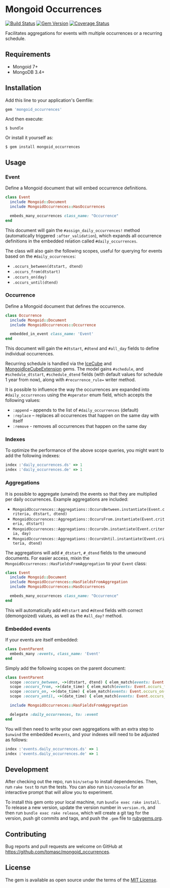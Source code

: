 # Mongoid Occurrences

[![Build Status](https://travis-ci.org/tomasc/mongoid_occurrences.svg)](https://travis-ci.org/tomasc/mongoid_occurrences) [![Gem Version](https://badge.fury.io/rb/mongoid_occurrences.svg)](http://badge.fury.io/rb/mongoid_occurrences) [![Coverage Status](https://img.shields.io/coveralls/tomasc/mongoid_occurrences.svg)](https://coveralls.io/r/tomasc/mongoid_occurrences)

Facilitates aggregations for events with multiple occurrences or a recurring schedule.

## Requirements

* Mongoid 7+
* MongoDB 3.4+

## Installation

Add this line to your application's Gemfile:

```ruby
gem 'mongoid_occurrences'
```

And then execute:

    $ bundle

Or install it yourself as:

    $ gem install mongoid_occurrences

## Usage

### Event

Define a Mongoid document that will embed occurrence definitions.

```ruby
class Event
  include Mongoid::Document
  include MongoidOccurrences::HasOccurrences

  embeds_many_occurrences class_name: "Occurrence"
end
```

This document will gain the `#assign_daily_occurrences!` method (automatically triggered `:after_validation`), which expands all occurrence definitions in the embedded relation called `#daily_occurrences`.

The class will also gain the following scopes, useful for querying for events based on the `#daily_occurrences`:

* `.occurs_between(dtstart, dtend)`
* `.occurs_from(dtstart)`
* `.occurs_on(day)`
* `.occurs_until(dtend)`

### Occurrence

Define a Mongoid document that defines the occurrence.

```ruby
class Occurrence
  include Mongoid::Document
  include MongoidOccurrences::Occurrence

  embedded_in_event class_name: 'Event'
end
```

This document will gain the `#dtstart`, `#dtend` and `#all_day` fields to define individual occurrences.

Recurring schedule is handled via the [IceCube](https://github.com/seejohnrun/ice_cube) and [MongoidIceCubeExtension](https://github.com/tomasc/mongoid_ice_cube_extension) gems. The model gains `#schedule`, and `#schedule_dtstart`, `#schedule_dtend` fields (with default values for schedule 1 year from now), along with `#recurrence_rule=` writer method.

It is possible to influence the way the occurrences are expanded into `#daily_occurrences` using the `#operator` enum field, which accepts the following values:

* `:append` – appends to the list of `#daily_occurrences` (default)
* `:replace` – replaces all occurrences that happen on the same day with itself
* `:remove` - removes all occurrences that happen on the same day

### Indexes

To optimize the performance of the above scope queries, you might want to add the following indexes:

```ruby
index :'daily_occurrences.ds' => 1
index :'daily_occurrences.de' => 1
```

### Aggregations

It is possible to aggregate (unwind) the events so that they are multiplied per daily occurrences. Example aggregations are included:

* `MongoidOccurrences::Aggregations::OccursBetween.instantiate(Event.criteria, dtstart, dtend)`
* `MongoidOccurrences::Aggregations::OccursFrom.instantiate(Event.criteria, dtstart)`
* `MongoidOccurrences::Aggregations::OccursOn.instantiate(Event.criteria, day)`
* `MongoidOccurrences::Aggregations::OccursUntil.instantiate(Event.criteria, dtend)`

The aggregations will add `#_dtstart`, `#_dtend` fields to the unwound documents. For easier access, mixin the `MongoidOccurrences::HasFieldsFromAggregation` to your `Event` class:

```ruby
class Event
  include Mongoid::Document
  include MongoidOccurrences::HasFieldsFromAggregation
  include MongoidOccurrences::HasOccurrences

  embeds_many_occurrences class_name: "Occurrence"
end
```

This will automatically add `#dtstart` and `#dtend` fields with correct (demongoized) values, as well as the `#all_day?` method.

### Embedded events

If your events are itself embedded:

```ruby
class EventParent
  embeds_many :events, class_name: 'Event'
end
```

Simply add the following scopes on the parent document:

```ruby
class EventParent
  scope :occurs_between, ->(dtstart, dtend) { elem_match(events: Event.occurs_between(dtstart, dtend).selector) }
  scope :occurs_from, ->(date_time) { elem_match(events: Event.occurs_from(date_time).selector) }
  scope :occurs_on, ->(date_time) { elem_match(events: Event.occurs_on(date_time).selector) }
  scope :occurs_until, ->(date_time) { elem_match(events: Event.occurs_until(date_time).selector) }

  include MongoidOccurrences::HasFieldsFromAggregation

  delegate :daily_occurrences, to: :event
end
```

You will then need to write your own aggregations with an extra step to `$unwind` the embedded `#events`, and your indexes will need to be adjusted as follows:

```ruby
index :'events.daily_occurrences.ds' => 1
index :'events.daily_occurrences.de' => 1
```

## Development

After checking out the repo, run `bin/setup` to install dependencies. Then, run `rake test` to run the tests. You can also run `bin/console` for an interactive prompt that will allow you to experiment.

To install this gem onto your local machine, run `bundle exec rake install`. To release a new version, update the version number in `version.rb`, and then run `bundle exec rake release`, which will create a git tag for the version, push git commits and tags, and push the `.gem` file to [rubygems.org](https://rubygems.org).

## Contributing

Bug reports and pull requests are welcome on GitHub at https://github.com/tomasc/mongoid_occurrences.

## License

The gem is available as open source under the terms of the [MIT License](https://opensource.org/licenses/MIT).
